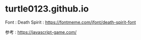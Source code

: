 # turtle0123.github.io
Font :
Death Spirit : https://fontmeme.com/jfont/death-spirit-font


参考 :
https://javascript-game.com/
